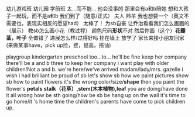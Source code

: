 幼儿游戏班
幼儿园
学前班
太...而不能...
他会没事的
那里会有a和b陪她
想和大孩子一起玩，而不是a和b
我们到了（随意/正式）
夫人
羚羊
我也想要一个（英文不需要也，表现实相反的愿望had）
太棒了！
为sb自豪
让乔治看看我们怎么画画的（展示）
教sb怎么画小花（教过程）
颜色尺码**形状**不对
然后你画（这个）**花瓣**
**茎，叶子**
全做错了
进展怎么样/过得好吗
挂在墙上
放学了
家长来接小朋友回家(来做某事have，pick up捡，接，提高，搭讪)

playgroup
kindergarten
preschool
too...to...
he'll be fine
keep her company
there'll be a and b three to keep her company
i want play with older children!Not a and b.
we're here/we've arrived
madam/lady/mrs.
gazelle
i wish i had
brilliant
be proud of sb
let's show sb how we paint pictures
show sb how to paint flowers
it's the wrong color/size/**shape**
then you paint the flower's **petals**
**stalk（花草）,stem(木本植物),leaf**
you are doing/have done it all wrong
how be sth going/how be sb
be hang up on the wall
it's time to go home/it 's home time
the children's parents have come to pick children up.